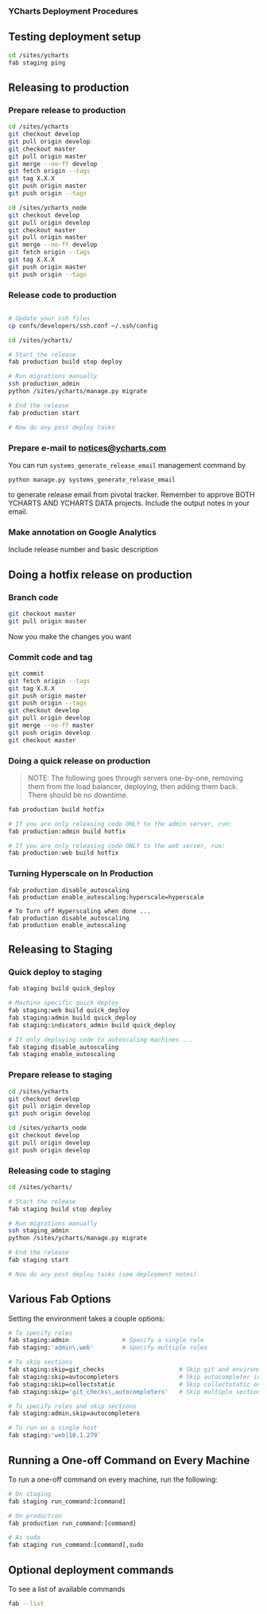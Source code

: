 ### YCharts Deployment Procedures

## Testing deployment setup
```bash
cd /sites/ycharts
fab staging ping
```

## Releasing to production

### Prepare release to production
```bash
cd /sites/ycharts
git checkout develop
git pull origin develop
git checkout master
git pull origin master
git merge --no-ff develop
git fetch origin --tags
git tag X.X.X
git push origin master
git push origin --tags

cd /sites/ycharts_node
git checkout develop
git pull origin develop
git checkout master
git pull origin master
git merge --no-ff develop
git fetch origin --tags
git tag X.X.X
git push origin master
git push origin --tags
```

### Release code to production
```bash

# Update your ssh files
cp confs/developers/ssh.conf ~/.ssh/config

cd /sites/ycharts/

# Start the release
fab production build stop deploy

# Run migrations manually
ssh production_admin
python /sites/ycharts/manage.py migrate

# End the release
fab production start

# Now do any post deploy tasks
```

### Prepare e-mail to notices@ycharts.com

You can run `systems_generate_release_email` management command by
 
`python manage.py systems_generate_release_email`

to generate release email from pivotal tracker.  Remember to approve BOTH YCHARTS AND YCHARTS DATA projects.
Include the output notes in your email.

### Make annotation on Google Analytics
Include release number and basic description

## Doing a hotfix release on production

### Branch code
```bash
git checkout master
git pull origin master
```

Now you make the changes you want

### Commit code and tag
```bash
git commit
git fetch origin --tags
git tag X.X.X
git push origin master
git push origin --tags
git checkout develop
git pull origin develop
git merge --no-ff master
git push origin develop
git checkout master
```

### Doing a quick release on production

> NOTE: The following goes through servers one-by-one, removing them from the load
> balancer, deploying, then adding them back. There should be no downtime.

```bash
fab production build hotfix

# If you are only releasing code ONLY to the admin server, run:
fab production:admin build hotfix

# If you are only releasing code ONLY to the web server, run:
fab production:web build hotfix
```

### Turning Hyperscale on In Production
```
fab production disable_autoscaling
fab production enable_autoscaling:hyperscale=hyperscale

# To Turn off Hyperscaling when done ... 
fab production disable_autoscaling
fab production enable_autoscaling
```



## Releasing to Staging

### Quick deploy to staging
```bash
fab staging build quick_deploy

# Machine specific quick deploy
fab staging:web build quick_deploy
fab staging:admin build quick_deploy
fab staging:indicators_admin build quick_deploy

# If only deploying code to autoscaling machines ...
fab staging disable_autoscaling
fab staging enable_autoscaling
```

### Prepare release to staging
```bash
cd /sites/ycharts
git checkout develop
git pull origin develop
git push origin develop

cd /sites/ycharts_node
git checkout develop
git pull origin develop
git push origin develop
```


### Releasing code to staging
```bash
cd /sites/ycharts/

# Start the release
fab staging build stop deploy

# Run migrations manually
ssh staging_admin
python /sites/ycharts/manage.py migrate

# End the release
fab staging start

# Now do any post deploy tasks (see deployment notes)
```

## Various Fab Options
Setting the environment takes a couple options:

```bash
# To specify roles
fab staging:admin               # Specify a single role
fab staging:'admin\,web'        # Specify multiple roles

# To skip sections
fab staging:skip=git_checks                     # Skip git and environment checks
fab staging:skip=autocompleters                 # Skip autocompleter inits on a start
fab staging:skip=collectstatic                  # Skip collectstatic on a build
fab staging:skip='git_checks\,autocompleters'   # Skip multiple sections

# To specify roles and skip sections
fab staging:admin,skip=autocompleters

# To run on a single host
fab staging:'web|10.1.279'
```

## Running a One-off Command on Every Machine
To run a one-off command on every machine, run the following:

```python
# On staging
fab staging run_command:[command]

# On production
fab production run_command:[command]

# As sudo
fab staging run_command:[command],sudo
```

## Optional deployment commands
To see a list of available commands

```bash
fab --list
```